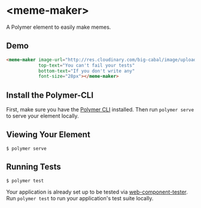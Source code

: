 # \<meme-maker\>

A Polymer element to easily make memes.


## Demo

<!--
```
<custom-element-demo>
  <template>
    <link rel="import" href="meme-maker.html">
    <next-code-block></next-code-block>
  </template>
</custom-element-demo>
```
-->
```html
<meme-maker image-url="http://res.cloudinary.com/big-cabal/image/upload/w_700,f_auto,fl_lossy,q_auto/v1484916770/sense_jilgk7.png"
            top-text="You can't fail your tests"
            bottom-text="If you don't write any"
            font-size="28px"></meme-maker>
```



## Install the Polymer-CLI

First, make sure you have the [Polymer CLI](https://www.npmjs.com/package/polymer-cli) installed. Then run `polymer serve` to serve your element locally.

## Viewing Your Element

```
$ polymer serve
```

## Running Tests

```
$ polymer test
```

Your application is already set up to be tested via [web-component-tester](https://github.com/Polymer/web-component-tester). Run `polymer test` to run your application's test suite locally.
